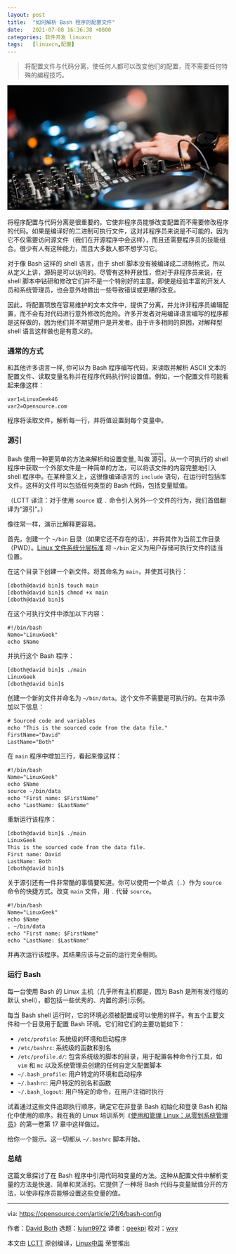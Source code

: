```yaml
---
layout: post
title:	"如何解析 Bash 程序的配置文件"
date:	2021-07-08 16:36:38 +0800 
categories:	软件开发 linuxcn 
tags:	[linuxcn,配置]
---
```




> 
> 将配置文件与代码分离，使任何人都可以改变他们的配置，而不需要任何特殊的编程技巧。
> 
> 
> 


![](/Asserts/Images/album/202107/08/163606y3287i6c7dqq0223.jpg "bash logo on green background")


将程序配置与代码分离是很重要的。它使非程序员能够改变配置而不需要修改程序的代码。如果是编译好的二进制可执行文件，这对非程序员来说是不可能的，因为它不仅需要访问源文件（我们在开源程序中会这样），而且还需要程序员的技能组合。很少有人有这种能力，而且大多数人都不想学习它。


对于像 Bash 这样的 shell 语言，由于 shell 脚本没有被编译成二进制格式，所以从定义上讲，源码是可以访问的。尽管有这种开放性，但对于非程序员来说，在 shell 脚本中钻研和修改它们并不是一个特别好的主意。即使是经验丰富的开发人员和系统管理员，也会意外地做出一些导致错误或更糟的改变。


因此，将配置项放在容易维护的文本文件中，提供了分离，并允许非程序员编辑配置，而不会有对代码进行意外修改的危险。许多开发者对用编译语言编写的程序都是这样做的，因为他们并不期望用户是开发者。由于许多相同的原因，对解释型 shell 语言这样做也是有意义的。


### 通常的方式


和其他许多语言一样, 你可以为 Bash 程序编写代码，来读取并解析 ASCII 文本的配置文件、读取变量名称并在程序代码执行时设置值。例如，一个配置文件可能看起来像这样：



```
var1=LinuxGeek46
var2=Opensource.com

```

程序将读取文件，解析每一行，并将值设置到每个变量中。


### 源引


Bash 使用一种更简单的方法来解析和设置变量, 叫做<ruby> 源引 <rt>  sourcing </rt></ruby>。从一个可执行的 shell 程序中获取一个外部文件是一种简单的方法，可以将该文件的内容完整地引入 shell 程序中。在某种意义上，这很像编译语言的 `include` 语句，在运行时包括库文件。这样的文件可以包括任何类型的 Bash 代码，包括变量赋值。


（LCTT 译注：对于使用 `source` 或 `.` 命令引入另外一个文件的行为，我们首倡翻译为“源引”。）


像往常一样，演示比解释更容易。


首先，创建一个 `~/bin` 目录（如果它还不存在的话），并将其作为当前工作目录（PWD）。[Linux 文件系统分层标准](http://refspecs.linuxfoundation.org/fhs.shtml) 将 `~/bin` 定义为用户存储可执行文件的适当位置。


在这个目录下创建一个新文件。将其命名为 `main`，并使其可执行：



```
[dboth@david bin]$ touch main
[dboth@david bin]$ chmod +x main
[dboth@david bin]$

```

在这个可执行文件中添加以下内容：



```
#!/bin/bash
Name="LinuxGeek"
echo $Name

```

并执行这个 Bash 程序：



```
[dboth@david bin]$ ./main
LinuxGeek
[dboth@david bin]$

```

创建一个新的文件并命名为 `~/bin/data`。这个文件不需要是可执行的。在其中添加以下信息：



```
# Sourced code and variables
echo "This is the sourced code from the data file."
FirstName="David"
LastName="Both"

```

在 `main` 程序中增加三行，看起来像这样：



```
#!/bin/bash
Name="LinuxGeek"
echo $Name
source ~/bin/data
echo "First name: $FirstName"
echo "LastName: $LastName"

```

重新运行该程序：



```
[dboth@david bin]$ ./main
LinuxGeek
This is the sourced code from the data file.
First name: David
LastName: Both
[dboth@david bin]$

```

关于源引还有一件非常酷的事情要知道。你可以使用一个单点（`.`）作为 `source` 命令的快捷方式。改变 `main` 文件，用 `.` 代替 `source`。



```
#!/bin/bash
Name="LinuxGeek"
echo $Name
. ~/bin/data
echo "First name: $FirstName"
echo "LastName: $LastName"

```

并再次运行该程序。其结果应该与之前的运行完全相同。


### 运行 Bash


每一台使用 Bash 的 Linux 主机（几乎所有主机都是，因为 Bash 是所有发行版的默认 shell），都包括一些优秀的、内置的源引示例。


每当 Bash shell 运行时，它的环境必须被配置成可以使用的样子。有五个主要文件和一个目录用于配置 Bash 环境。它们和它们的主要功能如下：


* `/etc/profile`: 系统级的环境和启动程序
* `/etc/bashrc`: 系统级的函数和别名
* `/etc/profile.d/`: 包含系统级的脚本的目录，用于配置各种命令行工具，如 `vim` 和 `mc` 以及系统管理员创建的任何自定义配置脚本
* `~/.bash_profile`: 用户特定的环境和启动程序
* `~/.bashrc`: 用户特定的别名和函数
* `~/.bash_logout`: 用户特定的命令，在用户注销时执行


试着通过这些文件追踪执行顺序，确定它在非登录 Bash 初始化和登录 Bash 初始化中使用的顺序。我在我的 Linux 培训系列《[使用和管理 Linux：从零到系统管理员](http://www.both.org/?page_id=1183)》的第一卷第 17 章中这样做过。


给你一个提示。这一切都从 `~/.bashrc` 脚本开始。


### 总结


这篇文章探讨了在 Bash 程序中引用代码和变量的方法。这种从配置文件中解析变量的方法是快速、简单和灵活的。它提供了一种将 Bash 代码与变量赋值分开的方法，以使非程序员能够设置这些变量的值。




---


via: <https://opensource.com/article/21/6/bash-config>


作者：[David Both](https://opensource.com/users/dboth) 选题：[lujun9972](https://github.com/lujun9972) 译者：[geekpi](https://github.com/geekpi) 校对：[wxy](https://github.com/wxy)


本文由 [LCTT](https://github.com/LCTT/TranslateProject) 原创编译，[Linux中国](https://linux.cn/) 荣誉推出
